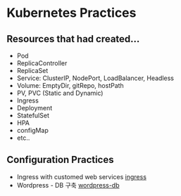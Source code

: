 # Kubernetes Practices
## Resources that had created...
- Pod
- ReplicaController
- ReplicaSet
- Service: ClusterIP, NodePort, LoadBalancer, Headless
- Volume: EmptyDir, gitRepo, hostPath
- PV, PVC (Static and Dynamic)
- Ingress
- Deployment
- StatefulSet
- HPA
- configMap
- etc..

## Configuration Practices
- Ingress with customed web services [ingress](Configuration-ingress)
- Wordpress - DB 구축 [wordpress-db](Configuration-wp_db)
